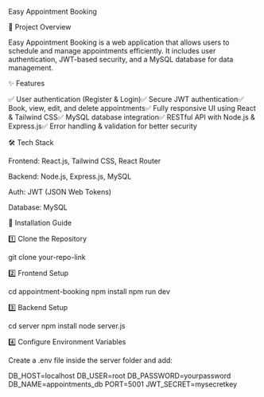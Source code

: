 Easy Appointment Booking

📌 Project Overview

Easy Appointment Booking is a web application that allows users to schedule and manage appointments efficiently. It includes user authentication, JWT-based security, and a MySQL database for data management.

✨ Features

✅ User authentication (Register & Login)✅ Secure JWT authentication✅ Book, view, edit, and delete appointments✅ Fully responsive UI using React & Tailwind CSS✅ MySQL database integration✅ RESTful API with Node.js & Express.js✅ Error handling & validation for better security

🛠️ Tech Stack

Frontend: React.js, Tailwind CSS, React Router

Backend: Node.js, Express.js, MySQL

Auth: JWT (JSON Web Tokens)

Database: MySQL

🚀 Installation Guide

1️⃣ Clone the Repository

git clone your-repo-link

2️⃣ Frontend Setup

cd appointment-booking
npm install
npm run dev

3️⃣ Backend Setup

cd server
npm install
node server.js

4️⃣ Configure Environment Variables

Create a .env file inside the server folder and add:

DB_HOST=localhost
DB_USER=root
DB_PASSWORD=yourpassword
DB_NAME=appointments_db
PORT=5001
JWT_SECRET=mysecretkey
